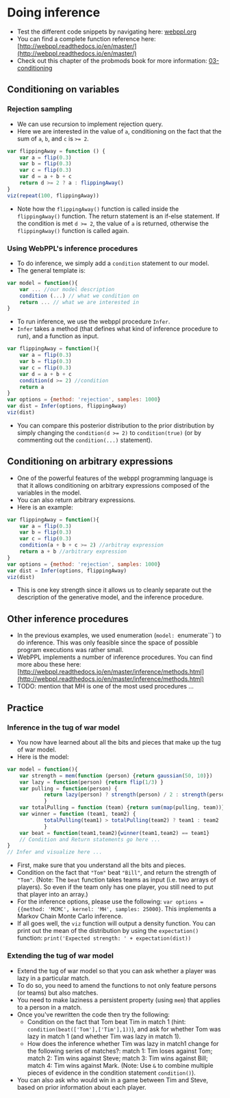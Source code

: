 # Doing inference 

- Test the different code snippets by navigating here: [webppl.org](http://webppl.org)
- You can find a complete function reference here: [http://webppl.readthedocs.io/en/master/](http://webppl.readthedocs.io/en/master/)
- Check out this chapter of the probmods book for more information: [03-conditioning](https://probmods.org/chapters/03-conditioning.html)

## Conditioning on variables 

### Rejection sampling 

- We can use recursion to implement rejection query.
- Here we are interested in the value of `a`, conditioning on the fact that the sum of `a`, `b`, and `c` is `>= 2`.

```javascript
var flippingAway = function () {
	var a = flip(0.3)
	var b = flip(0.3)
	var c = flip(0.3)
	var d = a + b + c
	return d >= 2 ? a : flippingAway()
}
viz(repeat(100, flippingAway))
```

- Note how the `flippingAway()` function is called inside the `flippingAway()` function. The return statement is an if-else statement. If the condition is met `d >= 2`, the value of `a` is returned, otherwise the `flippingAway()` function is called again. 

### Using WebPPL's inference procedures 

- To do inference, we simply add a `condition` statement to our model. 
- The general template is: 

```javascript
var model = function(){
	var ... //our model description
	condition (...) // what we condition on
	return ... // what we are interested in
}
```

- To run inference, we use the webppl procedure `Infer`. 
- `Infer` takes a method (that defines what kind of inference procedure to run), and a function as input. 

```javascript
var flippingAway = function(){
	var a = flip(0.3)
	var b = flip(0.3)
	var c = flip(0.3)
	var d = a + b + c
	condition(d >= 2) //condition
	return a
}
var options = {method: 'rejection', samples: 1000}
var dist = Infer(options, flippingAway)
viz(dist)
```

- You can compare this posterior distribution to the prior distribution by simply changing the `condition(d >= 2)` to `condition(true)` (or by commenting out the `condition(...)` statement). 

## Conditioning on arbitrary expressions 

- One of the powerful features of the webppl programming language is that it allows conditioning on arbitrary expressions composed of the variables in the model. 
- You can also return arbitrary expressions. 
- Here is an example: 

```javascript
var flippingAway = function(){
	var a = flip(0.3)
	var b = flip(0.3)
	var c = flip(0.3)
	condition(a + b + c >= 2) //arbitray expression
	return a + b //arbitrary expression
}
var options = {method: 'rejection', samples: 1000}
var dist = Infer(options, flippingAway)
viz(dist)
```

- This is one key strength since it allows us to cleanly separate out the description of the generative model, and the inference procedure. 

## Other inference procedures 

- In the previous examples, we used enumeration (`model: `enumerate``) to do inference. This was only feasible since the space of possible program executions was rather small. 
- WebPPL implements a number of inference procedures. You can find more abou these here: [http://webppl.readthedocs.io/en/master/inference/methods.html](http://webppl.readthedocs.io/en/master/inference/methods.html)
- TODO: mention that MH is one of the most used procedures ... 

## Practice 

### Inference in the tug of war model

- You now have learned about all the bits and pieces that make up the tug of war model. 
- Here is the model: 

```javascript
var model = function(){
	var strength = mem(function (person) {return gaussian(50, 10)})
	var lazy = function(person) {return flip(1/3) }
	var pulling = function(person) {
			return lazy(person) ? strength(person) / 2 : strength(person) 
			}
	var totalPulling = function (team) {return sum(map(pulling, team))}
	var winner = function (team1, team2) {
			totalPulling(team1) > totalPulling(team2) ? team1 : team2
			}
	var beat = function(team1,team2){winner(team1,team2) == team1}
	// Condition and Return statements go here ...
}
// Infer and visualize here ...
```

- First, make sure that you understand all the bits and pieces. 
- Condition on the fact that `"Tom"` beat `"Bill"`, and return the strength of `"Tom"`. (Note: The `beat` function takes teams as input (i.e. two arrays of players). So even if the team only has one player, you still need to put that player into an array.)
- For the inference options, please use the following: `var options = {{method: 'MCMC', kernel: 'MH', samples: 25000}`. This implements a Markov Chain Monte Carlo inference. 
- If all goes well, the `viz` function will output a density function. You can print out the mean of the distribution by using the `expectation()` function: `print('Expected strength: ' + expectation(dist))`

<!--
- SOLUTION:

 ```javascript
var model = function() {
	//MODEL
	var strength = mem(function (person) {return gaussian(50, 10)})
	var lazy = function(person) {return flip(1/3) }
	var pulling = function(person) {
		return lazy(person) ? strength(person) / 2 : strength(person) }
	var totalPulling = function (team) {return sum(map(pulling, team))}
	var winner = function (team1, team2) {
		totalPulling(team1) > totalPulling(team2) ? team1 : team2 }
	var beat = function(team1,team2){winner(team1,team2) == team1}
	
	//CONDITION	
	condition(beat(['Tom'], ['Steve','Bill']))
	
	//QUERY
	return strength('Tom')
}
var options = {method: 'MCMC', kernel: 'MH', samples: 25000}
var dist = Infer(options, model)
viz(dist)
print('Expected strength: ' + expectation(dist))
``` -->

### Extending the tug of war model 

- Extend the tug of war model so that you can ask whether a player was lazy in a particular match. 
- To do so, you need to amend the functions to not only feature persons (or teams) but also matches. 
- You need to make laziness a persistent property (using `mem`) that applies to a person in a match. 
- Once you've rewritten the code then try the following: 
	+ Condition on the fact that Tom beat Tim in match 1 (hint: `condition(beat(['Tom'],['Tim'],1))`), and ask for whether Tom was lazy in match 1 (and whether Tim was lazy in match 1). 
	+ How does the inference whether Tim was lazy in match1 change for the following series of matches?: match 1: Tim loses against Tom; match 2: Tim wins against Steve; match 3: Tim wins against Bill; match 4: Tim wins against Mark. (Note: Use `&` to combine multiple pieces of evidence in the condition statement `condition()`).
- You can also ask who would win in a game between Tim and Steve, based on prior information about each player. 

<!-- 
- SOLUTION: 

```javascript

var model = function(){
	//MODEL 
	var strength = mem(function(person) {
		return gaussian(50, 10)
	})

	var lazy = mem(function(person, match) {
		return flip(0.3)
	})

	var pulling = function(person, match) {
		return lazy(person, match) ? strength(person) / 2 : strength(person) 
	}

	var totalPulling = function(team, match) {
		return sum(map(function(person) {
			return pulling(person, match)
		}, team))
	}

	var winner = function(team1, team2, match) {
		return totalPulling(team1, match) > totalPulling(team2, match) ? team1 : team2
	}

	var beat = function(team1,team2, match) {
		return winner(team1,team2, match) == team1
	}
	
	// CONDITION 
	condition(
		beat(['Tom'],['Tim'],1) & 
		beat(['Tim'],['Steve'],2) &
		beat(['Tim'],['Bill'],3) &
		beat(['Tim'],['Mark'],4)
	)

	//QUERY 
	return lazy('Tim',1)
}
var options = {method: 'MCMC', kernel: 'MH', samples: 25000}
var dist = Infer(options,model)

viz(dist)
```
 -->
